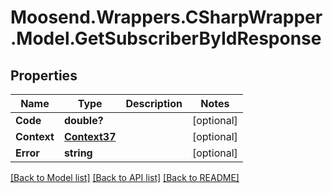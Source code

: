 # Moosend.Wrappers.CSharpWrapper.Model.GetSubscriberByIdResponse
## Properties

Name | Type | Description | Notes
------------ | ------------- | ------------- | -------------
**Code** | **double?** |  | [optional] 
**Context** | [**Context37**](Context37.md) |  | [optional] 
**Error** | **string** |  | [optional] 

[[Back to Model list]](../README.md#documentation-for-models) [[Back to API list]](../README.md#documentation-for-api-endpoints) [[Back to README]](../README.md)

